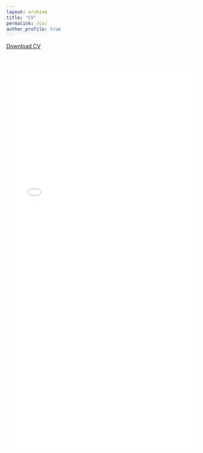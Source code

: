 ```yaml
---
layout: archive
title: "CV"
permalink: /cv/
author_profile: true
---
```


<a href="/files/CV1.pdf" target="_blank" class="btn btn--primary">Download CV</a>

<br>
<br>

<iframe src="/files/CV1.pdf" width="100%" height="1000px" frameborder="0"></iframe>

